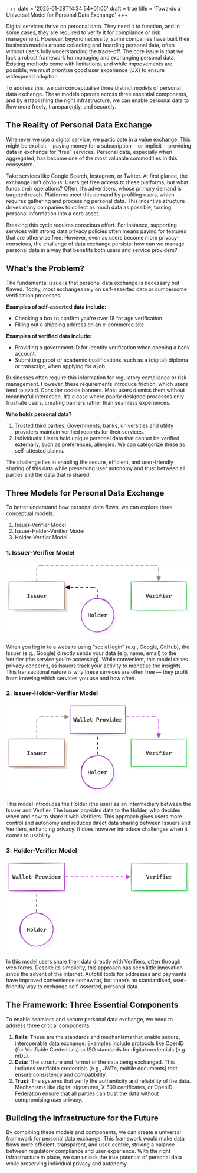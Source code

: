 +++
date = '2025-01-28T14:34:54+01:00'
draft = true
title = 'Towards a Universal Model for Personal Data Exchange'
+++

Digital services thrive on personal data. They need it to function, and in some cases, they are required to verify it for compliance or risk management. However, beyond necessity, some companies have built their business models around collecting and hoarding personal data, often without users fully understanding the trade-off. The core issue is that we lack a robust framework for managing and exchanging personal data. Existing methods come with limitations, and while improvements are possible, we must prioritise good user experience (UX) to ensure widespread adoption.

To address this, we can conceptualise three distinct models of personal data exchange. These models operate across three essential components, and by establishing the right infrastructure, we can enable personal data to flow more freely, transparently, and securely.

## The Reality of Personal Data Exchange

Whenever we use a digital service, we participate in a value exchange. This might be explicit —paying money for a subscription— or implicit —providing data in exchange for “free” services. Personal data, especially when aggregated, has become one of the most valuable commodities in this ecosystem.

Take services like Google Search, Instagram, or Twitter. At first glance, the exchange isn’t obvious. Users get free access to these platforms, but what funds their operations? Often, it’s advertisers, whose primary demand is targeted reach. Platforms meet this demand by profiling users, which requires gathering and processing personal data. This incentive structure drives many companies to collect as much data as possible, turning personal information into a core asset.

Breaking this cycle requires conscious effort. For instance, supporting services with strong data privacy policies often means paying for features that are otherwise free. However, even as users become more privacy-conscious, the challenge of data exchange persists: how can we manage personal data in a way that benefits both users and service providers?

## What’s the Problem?

The fundamental issue is that personal data exchange is necessary but flawed. Today, most exchanges rely on self-asserted data or cumbersome verification processes.

**Examples of self-asserted data include:**

- Checking a box to confirm you’re over 18 for age verification.
- Filling out a shipping address on an e-commerce site.

**Examples of verified data include:**

- Providing a government ID for identity verification when opening a bank account.
- Submitting proof of academic qualifications, such as a (digital) diploma or transcript, when applying for a job

Businesses often require this information for regulatory compliance or risk management. However, these requirements introduce friction, which users tend to avoid. Consider cookie banners. Most users dismiss them without meaningful interaction. It’s a case where poorly designed processes only frustrate users, creating barriers rather than seamless experiences.

**Who holds personal data?**

1. Trusted third parties: Governments, banks, universities and utility providers maintain verified records for their services.
2. Individuals: Users hold unique personal data that cannot be verified externally, such as preferences, allergies. We can categorize these as self-attested claims.

The challenge lies in enabling the secure, efficient, and user-friendly sharing of this data while preserving user autonomy and trust between all parties and the data that is shared.

## Three Models for Personal Data Exchange

To better understand how personal data flows, we can explore three conceptual models:

1. Issuer-Verifier Model
2. Issuer-Holder-Verifier Model
3. Holder-Verifier Model

### 1. Issuer-Verifier Model

![Issuer-Verifier Model](./images/issuer-verifier.png)

When you log in to a website using “social login” (e.g., Google, GitHub), the Issuer (e.g., Google) directly sends your data (e.g. name, email) to the Verifier (the service you’re accessing). While convenient, this model raises privacy concerns, as Issuers track your activity to monetise the insights. This transactional nature is why these services are often free — they profit from knowing which services you use and how often.

### 2. Issuer-Holder-Verifier Model

![Issuer-Holder-Verifier Model](./images/issuer-holder-verifier.png)

This model introduces the Holder (the user) as an intermediary between the Issuer and Verifier. The Issuer provides data to the Holder, who decides when and how to share it with Verifiers. This approach gives users more control and autonomy and reduces direct data sharing between Issuers and Verifiers, enhancing privacy. It does however introduce challenges when it comes to usability.

### 3. Holder-Verifier Model

![Holder-Verifier Model](./images/holder-verifier.png)

In this model users share their data directly with Verifiers, often through web forms. Despite its simplicity, this approach has seen little innovation since the advent of the internet. Autofill tools for addresses and payments have improved convenience somewhat, but there’s no standardised, user-friendly way to exchange self-asserted, personal data.

## The Framework: Three Essential Components

To enable seamless and secure personal data exchange, we need to address three critical components:

1. **Rails**: These are the standards and mechanisms that enable secure, interoperable data exchange. Examples include protocols like OpenID (for Verifiable Credentials) or ISO standards for digital credentials (e.g. mDL).
2. **Data**: The structure and format of the data being exchanged. This includes verifiable credentials (e.g., JWTs, mobile documents) that ensure consistency and compatibility.
3. **Trust**: The systems that verify the authenticity and reliability of the data. Mechanisms like digital signatures, X.509 certificates, or OpenID Federation ensure that all parties can trust the data without compromising user privacy.

## Building the Infrastructure for the Future

By combining these models and components, we can create a universal framework for personal data exchange. This framework would make data flows more efficient, transparent, and user-centric, striking a balance between regulatory compliance and user experience. With the right infrastructure in place, we can unlock the true potential of personal data while preserving individual privacy and autonomy.
